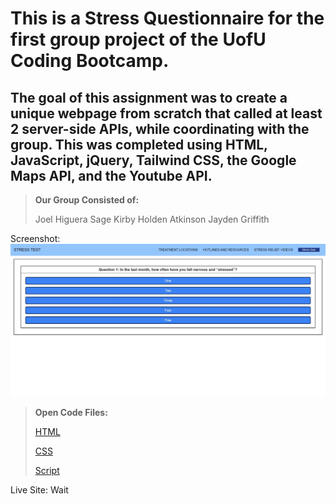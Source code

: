 # This is a Stress Questionnaire for the first group project of the UofU Coding Bootcamp.

## The goal of this assignment was to create a unique webpage from scratch that called at least 2 server-side APIs, while coordinating with the group. This was completed using HTML, JavaScript, jQuery, Tailwind CSS, the Google Maps API, and the Youtube API.

>**Our Group Consisted of:**
>
>Joel Higuera
>Sage Kirby
>Holden Atkinson
>Jayden Griffith

Screenshot: ![Site Screenshot](./Screenshot/StressTest.jpeg)

>**Open Code Files:**
>
>[HTML](./index.html)
>
>[CSS](./Assets/css/style.css)
>
>[Script](./Assets/js/script.js)

Live Site: Wait